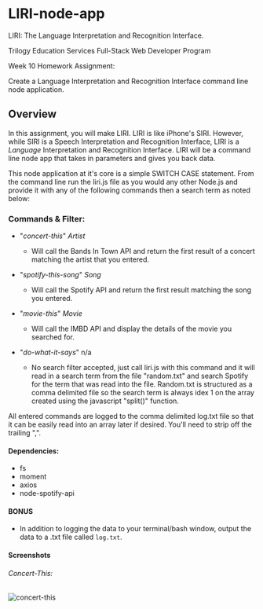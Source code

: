 # LIRI-node-app

LIRI: The Language Interpretation and Recognition Interface.

Trilogy Education Services Full-Stack Web Developer Program

Week 10 Homework Assignment:

Create a Language Interpretation and Recognition Interface command line node application.

## Overview

In this assignment, you will make LIRI. LIRI is like iPhone's SIRI. However, while SIRI is a Speech Interpretation and Recognition Interface, LIRI is a _Language_ Interpretation and Recognition Interface. LIRI will be a command line node app that takes in parameters and gives you back data.

This node application at it's core is a simple SWITCH CASE statement.  From the command line run the liri.js file as you would any other Node.js and provide it with any of the following commands then a search term as noted below:

### Commands & Filter:

  * "*concert-this*" *Artist*
     - Will call the Bands In Town API and return the first result of a concert matching the artist that you entered.  
      
  * "*spotify-this-song*" *Song*
      - Will call the Spotify API and return the first result matching the song you entered.  
      
  * "*movie-this*" *Movie*
      - Will call the IMBD API and display the details of the movie you searched for.  
    
  * "*do-what-it-says*" n/a
      - No search filter accepted, just call liri.js with this command and it will read in a search term from the file "random.txt" and search Spotify for the term that was read into the file.  Random.txt is structured as a comma delimited file so the search term is always idex 1 on the array created using the javascript "split()" function.  
      
 All entered commands are logged to the comma delimited log.txt file so that it can be easily read into an array later if desired.  You'll need to strip off the trailing ",".  
 
 
#### Dependencies:

- fs
- moment
- axios
- node-spotify-api

#### BONUS

* In addition to logging the data to your terminal/bash window, output the data to a .txt file called `log.txt`.

#### Screenshots

###### Concert-This:

![concert-this](images/concert-this.jpg)




